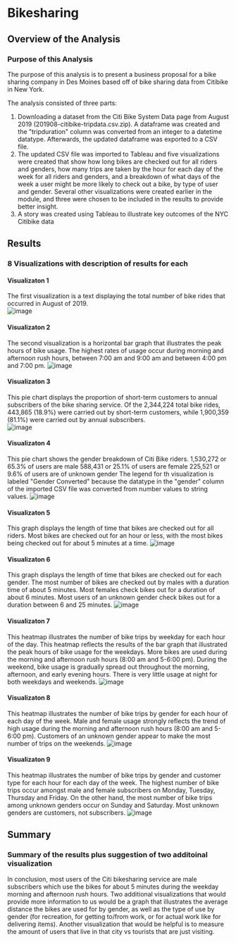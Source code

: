 # Bikesharing

## Overview of the Analysis 
### Purpose of this Analysis 

The purpose of this analysis is to present a business proposal for a bike sharing company in Des Moines based off of bike sharing data from Citibike in New York. 

The analysis consisted of three parts:
1. Downloading a dataset from the Citi Bike System Data page from August 2019 (201908-citibike-tripdata.csv.zip). A dataframe was created and the "tripduration" column was converted from an integer to a datetime datatype. Afterwards, the updated dataframe was exported to a CSV file.
2. The updated CSV file was imported to Tableau and five visualizations were created that show how long bikes are checked out for all riders and genders, how many trips are taken by the hour for each day of the week for all riders and genders, and a breakdown of what days of the week a user might be more likely to check out a bike, by type of user and gender. Several other visualizations were created earlier in the module, and three were chosen to be included in the results to provide better insight.
3. A story was created using Tableau to illustrate key outcomes of the NYC Citibike data   

## Results
### 8 Visualizations with description of results for each

#### Visualizaton 1
The first visualization is a text displaying the total number of bike rides that occurred in August of 2019.  
![image](https://user-images.githubusercontent.com/84869167/137415148-7ff9468a-48d5-4ccd-afb2-5aaf9f76ea2f.png)

#### Visualizaton 2
The second visualization is a horizontal bar graph that illustrates the peak hours of bike usage. The highest rates of usage occur during morning and afternoon rush hours, between 7:00 am and 9:00 am and between 4:00 pm and 7:00 pm. 
![image](https://user-images.githubusercontent.com/84869167/137415280-8accd1f2-ab3d-4e2b-826c-a0d2bdedd9a4.png)

#### Visualizaton 3
This pie chart displays the proportion of short-term customers to annual subscribers of the bike sharing service.
Of the 2,344,224 total bike rides, 443,865 (18.9%) were carried out by short-term customers, while 1,900,359 (81.1%) were carried out by annual subscribers.  
![image](https://user-images.githubusercontent.com/84869167/137416552-404e7cf0-8255-4da9-98ef-fb37da3863ae.png)

#### Visualizaton 4
This pie chart shows the gender breakdown of Citi Bike riders. 
1,530,272 or 65.3% of users are male
588,431 or 25.1% of users are female
225,521 or 9.6% of users are of unknown gender
The legend for th visualization is labeled "Gender Converted" because the datatype in the "gender" column of the imported CSV file was converted from number values to string values. 
![image](https://user-images.githubusercontent.com/84869167/137417209-ff87088c-d0ae-4bab-8abe-2d97e09392d2.png)

#### Visualizaton 5
This graph displays the length of time that bikes are checked out for all riders. Most bikes are checked out for an hour or less, with the most bikes being checked out for about 5 minutes at a time. 
![image](https://user-images.githubusercontent.com/84869167/137417398-419eaa54-b072-4a74-82b6-803a2ca08b77.png)

#### Visualizaton 6
This graph displays the length of time that bikes are checked out for each gender.
The most number of bikes are checked out by males with a duration time of about 5 minutes. 
Most females check bikes out for a duration of about 6 minutes. 
Most users of an unknown gender check bikes out for a duration between 6 and 25 minutes. 
![image](https://user-images.githubusercontent.com/84869167/137417930-5237fbda-3d67-43e2-9795-1036061dde2e.png)

#### Visualizaton 7
This heatmap illustrates the number of bike trips by weekday for each hour of the day.
This heatmap reflects the results of the bar graph that illustrated the peak hours of bike usage for the weekdays. 
More bikes are used during the morning and afternoon rush hours (8:00 am and 5-6:00 pm).
During the weekend, bike usage is gradually spread out throughout the morning, afternoon, and early evening hours. 
There is very little usage at night for both weekdays and weekends. 
![image](https://user-images.githubusercontent.com/84869167/137418923-844c3d2f-0102-4910-b13a-eb46063834a7.png)

#### Visualizaton 8
This heatmap illustrates the number of bike trips by gender for each hour of each day of the week.
Male and female usage strongly reflects the trend of high usage during the morning and afternoon rush hours (8:00 am and 5-6:00 pm). Customers of an unknown gender appear to make the most number of trips on the weekends. 
![image](https://user-images.githubusercontent.com/84869167/137419329-67c1dc3c-0f5c-41d4-8a0f-6ccdc39b7765.png)

#### Visualizaton 9
This heatmap illustrates the number of bike trips by gender and customer type for each hour for each day of the week.
The highest number of bike trips occur amongst male and female subscribers on Monday, Tuesday, Thursday and Friday.
On the other hand, the most number of bike trips among unknown genders occur on Sunday and Saturday. Most unknown genders are customers, not subscribers. 
![image](https://user-images.githubusercontent.com/84869167/137419476-994ec3cf-487d-4933-a066-50705de3db21.png)


## Summary
### Summary of the results plus suggestion of two additoinal visualization
In conclusion, most users of the Citi bikesharing service are male subscribers which use the bikes for about 5 minutes during the weekday morning and afternoon rush hours. 
Two additional visualizations that would provide more information to us would be a graph that illustrates the average distance the bikes are used for by gender, as well as the type of use by gender (for recreation, for getting to/from work, or for actual work like for delivering items). Another visualization that would be helpful is to measure the amount of users that live in that city vs tourists that are just visiting. 
